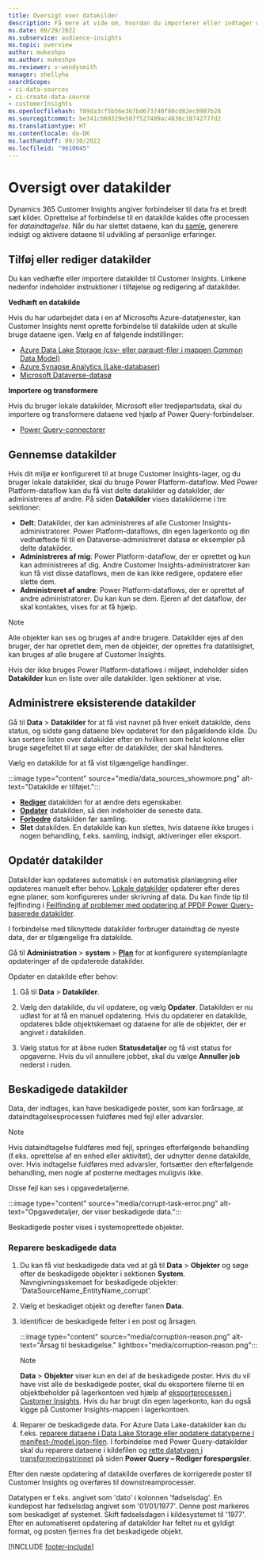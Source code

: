 ```yaml
---
title: Oversigt over datakilder
description: Få mere at vide om, hvordan du importerer eller indtager data fra forskellige kilder.
ms.date: 09/29/2022
ms.subservice: audience-insights
ms.topic: overview
author: mukeshpo
ms.author: mukeshpo
ms.reviewer: v-wendysmith
manager: shellyha
searchScope:
- ci-data-sources
- ci-create-data-source
- customerInsights
ms.openlocfilehash: f89da3cf5b56e367bd673740f80cd82ec0907b28
ms.sourcegitcommit: be341cb69329e507f527409ac4636c18742777d2
ms.translationtype: HT
ms.contentlocale: da-DK
ms.lasthandoff: 09/30/2022
ms.locfileid: "9610045"
---
```

# <a name="data-sources-overview"></a>Oversigt over datakilder

Dynamics 365 Customer Insights angiver forbindelser til data fra et bredt sæt kilder. Oprettelse af forbindelse til en datakilde kaldes ofte processen for *dataindtagelse*. Når du har slettet dataene, kan du [samle](data-unification.md), generere indsigt og aktivere dataene til udvikling af personlige erfaringer.

## <a name="add-or-edit-data-sources"></a>Tilføj eller rediger datakilder

Du kan vedhæfte eller importere datakilder til Customer Insights. Linkene nedenfor indeholder instruktioner i tilføjelse og redigering af datakilder.

**Vedhæft en datakilde**

Hvis du har udarbejdet data i en af Microsofts Azure-datatjenester, kan Customer Insights nemt oprette forbindelse til datakilde uden at skulle bruge dataene igen. Vælg en af følgende indstillinger:
- [Azure Data Lake Storage (csv- eller parquet-filer i mappen Common Data Model)](connect-common-data-model.md)
- [Azure Synapse Analytics (Lake-databaser)](connect-synapse.md)
- [Microsoft Dataverse-datasø](connect-dataverse-managed-lake.md)

**Importere og transformere**

Hvis du bruger lokale datakilder, Microsoft eller tredjepartsdata, skal du importere og transformere dataene ved hjælp af Power Query-forbindelser.
- [Power Query-connectorer](connect-power-query.md)

## <a name="review-data-sources"></a>Gennemse datakilder

Hvis dit miljø er konfigureret til at bruge Customer Insights-lager, og du bruger lokale datakilder, skal du bruge Power Platform-dataflow. Med Power Platform-dataflow kan du få vist delte datakilder og datakilder, der administreres af andre. På siden **Datakilder** vises datakilderne i tre sektioner:
- **Delt**: Datakilder, der kan administreres af alle Customer Insights-administratorer. Power Platform-dataflows, din egen lagerkonto og din vedhæftede fil til en Dataverse-administreret datasø er eksempler på delte datakilder.
- **Administreres af mig**: Power Platform-dataflow, der er oprettet og kun kan administreres af dig. Andre Customer Insights-administratorer kan kun få vist disse dataflows, men de kan ikke redigere, opdatere eller slette dem.
- **Administreret af andre**: Power Platform-dataflows, der er oprettet af andre administratorer. Du kan kun se dem. Ejeren af det dataflow, der skal kontaktes, vises for at få hjælp.
> [!NOTE]
> Alle objekter kan ses og bruges af andre brugere. Datakilder ejes af den bruger, der har oprettet dem, men de objekter, der oprettes fra datatilsigtet, kan bruges af alle brugere af Customer Insights.

Hvis der ikke bruges Power Platform-dataflows i miljøet, indeholder siden **Datakilder** kun en liste over alle datakilder. Igen sektioner at vise.

## <a name="manage-existing-data-sources"></a>Administrere eksisterende datakilder

Gå til **Data** > **Datakilder** for at få vist navnet på hver enkelt datakilde, dens status, og sidste gang dataene blev opdateret for den pågældende kilde. Du kan sortere listen over datakilder efter en hvilken som helst kolonne eller bruge søgefeltet til at søge efter de datakilder, der skal håndteres.

Vælg en datakilde for at få vist tilgængelige handlinger.

:::image type="content" source="media/data_sources_showmore.png" alt-text="Datakilde er tilføjet.":::

- [**Rediger**](#add-or-edit-data-sources) datakilden for at ændre dets egenskaber.
- [**Opdater**](#refresh-data-sources) datakilden, så den indeholder de seneste data.
- [**Forbedre**](data-sources-enrichment.md) datakilden før samling.
- **Slet** datakilden. En datakilde kan kun slettes, hvis dataene ikke bruges i nogen behandling, f.eks. samling, indsigt, aktiveringer eller eksport.

## <a name="refresh-data-sources"></a>Opdatér datakilder

Datakilder kan opdateres automatisk i en automatisk planlægning eller opdateres manuelt efter behov. [Lokale datakilder](connect-power-query.md#add-data-from-on-premises-data-sources) opdaterer efter deres egne planer, som konfigureres under skrivning af data. Du kan finde tip til fejlfinding i [Fejlfinding af problemer med opdatering af PPDF Power Query-baserede datakilder](connect-power-query.md#troubleshoot-ppdf-power-query-based-data-source-refresh-issues).

I forbindelse med tilknyttede datakilder forbruger dataindtag de nyeste data, der er tilgængelige fra datakilde.

Gå til **Administration** > **system** > [**Plan**](schedule-refresh.md) for at konfigurere systemplanlagte opdateringer af de opdaterede datakilder.

Opdater en datakilde efter behov:

1. Gå til **Data** > **Datakilder**.

1. Vælg den datakilde, du vil opdatere, og vælg **Opdater**. Datakilden er nu udløst for at få en manuel opdatering. Hvis du opdaterer en datakilde, opdateres både objektskemaet og dataene for alle de objekter, der er angivet i datakilden.

1. Vælg status for at åbne ruden **Statusdetaljer** og få vist status for opgaverne. Hvis du vil annullere jobbet, skal du vælge **Annuller job** nederst i ruden.

## <a name="corrupt-data-sources"></a>Beskadigede datakilder

Data, der indtages, kan have beskadigede poster, som kan forårsage, at dataindtagelsesprocessen fuldføres med fejl eller advarsler.

> [!NOTE]
> Hvis dataindtagelse fuldføres med fejl, springes efterfølgende behandling (f.eks. oprettelse af en enhed eller aktivitet), der udnytter denne datakilde, over. Hvis indtagelse fuldføres med advarsler, fortsætter den efterfølgende behandling, men nogle af posterne medtages muligvis ikke.

Disse fejl kan ses i opgavedetaljerne.

:::image type="content" source="media/corrupt-task-error.png" alt-text="Opgavedetaljer, der viser beskadigede data.":::

Beskadigede poster vises i systemoprettede objekter.

### <a name="fix-corrupt-data"></a>Reparere beskadigede data

1. Du kan få vist beskadigede data ved at gå til **Data** > **Objekter** og søge efter de beskadigede objekter i sektionen **System**. Navngivningsskemaet for beskadigede objekter: 'DataSourceName_EntityName_corrupt'.

1. Vælg et beskadiget objekt og derefter fanen **Data**.

1. Identificer de beskadigede felter i en post og årsagen.

   :::image type="content" source="media/corruption-reason.png" alt-text="Årsag til beskadigelse." lightbox="media/corruption-reason.png":::

   > [!NOTE]
   > **Data** > **Objekter** viser kun en del af de beskadigede poster. Hvis du vil have vist alle de beskadigede poster, skal du eksportere filerne til en objektbeholder på lagerkontoen ved hjælp af [eksportprocessen i Customer Insights](export-destinations.md). Hvis du har brugt din egen lagerkonto, kan du også kigge på Customer Insights-mappen i lagerkontoen.

1. Reparer de beskadigede data. For Azure Data Lake-datakilder kan du f.eks. [reparere dataene i Data Lake Storage eller opdatere datatyperne i manifest-/model.json-filen](connect-common-data-model.md#common-reasons-for-ingestion-errors-or-corrupt-data). I forbindelse med Power Query-datakilder skal du reparere dataene i kildefilen og [rette datatypen i transformeringstrinnet](connect-power-query.md#data-type-does-not-match-data) på siden **Power Query – Rediger forespørgsler**.

Efter den næste opdatering af datakilde overføres de korrigerede poster til Customer Insights og overføres til downstreamprocesser.

Datatypen er f.eks. angivet som 'dato' i kolonnen 'fødselsdag'. En kundepost har fødselsdag angivet som '01/01/1977'. Denne post markeres som beskadiget af systemet. Skift fødselsdagen i kildesystemet til '1977'. Efter en automatiseret opdatering af datakilder har feltet nu et gyldigt format, og posten fjernes fra det beskadigede objekt.

[!INCLUDE [footer-include](includes/footer-banner.md)]
